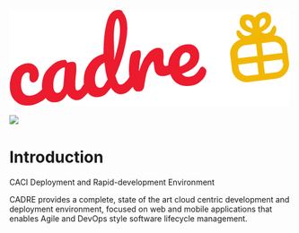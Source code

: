 [![CADRE](/statics/images/cadre-logo.png)]()

[![](/../badges/master/build.svg)](/../commits/master)

# Introduction

CACI Deployment and Rapid-development Environment

CADRE provides a complete, state of the art cloud centric development and deployment environment, focused on web and mobile applications that enables Agile and DevOps style software lifecycle management.